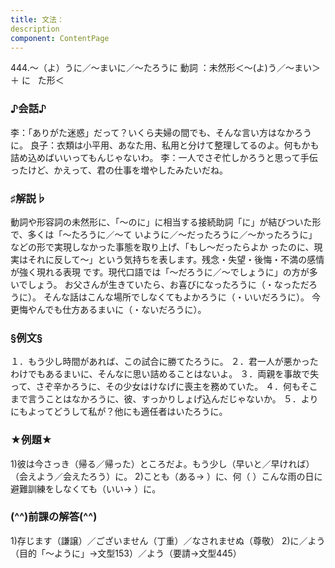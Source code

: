 ```yaml
---
title: 文法：
description
component: ContentPage
---
```



444.～（よ）うに／～まいに／～たろうに
動詞 ：未然形＜～(よ)う／～まい＞ ＋ に
  た形＜  
### ♪会話♪
李：「ありがた迷惑」だって？いくら夫婦の間でも、そんな言い方はなかろうに。
良子：衣類は小平用、あなた用、私用と分けて整理してるのよ。何もかも詰め込めばいいってもんじゃないわ。
李：一人でさぞ忙しかろうと思って手伝ったけど、かえって、君の仕事を増やしたみたいだね。
### ♯解説♭
動詞や形容詞の未然形に、「～のに」に相当する接続助詞「に」が結びついた形で、多くは「～たろうに／～て
いように／～だったろうに／～かったろうに」などの形で実現しなかった事態を取り上げ、「もし～だったらよか ったのに、現実はそれに反して～」という気持ちを表します。残念・失望・後悔・不満の感情が強く現れる表現 です。現代口語では「～だろうに／～でしょうに」の方が多いでしょう。
お父さんが生きていたら、お喜びになったろうに（・なっただろうに）。
そんな話はこんな場所でしなくてもよかろうに（・いいだろうに）。
今更悔やんでも仕方あるまいに（・ないだろうに）。
### §例文§
１．もう少し時間があれば、この試合に勝てたろうに。
２．君一人が悪かったわけでもあるまいに、そんなに思い詰めることはないよ。
３．両親を事故で失って、さぞ辛かろうに、その少女はけなげに喪主を務めていた。
４．何もそこまで言うことはなかろうに、彼、すっかりしょげ込んだじゃないか。
５．よりにもよってどうして私が？他にも適任者はいたろうに。
### ★例題★
1)彼は今さっき（帰る／帰った）ところだよ。もう少し（早いと／早ければ）（会えよう／会えたろう）に。
2)ことも（ある→ ）に、何（ ）こんな雨の日に避難訓練をしなくても（いい→ ）に。
### (^^)前課の解答(^^)
1)存じます（謙譲）／ございません（丁重）／なされませぬ（尊敬）
2)に／よう（目的「～ように」→文型153）／よう（要請→文型445）
